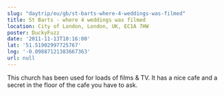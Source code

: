 ```yaml
---
slug: "daytrip/eu/gb/st-barts-where-4-weddings-was-filmed"
title: St Barts - where 4 weddings was filmed
location: City of London, London, UK, EC1A 7HW
poster: DuckyFuzz
date: '2011-11-13T10:16:00'
lat: '51.51902997725767'
lng: '-0.09887121383667363'
url: null
---
```


This church has been used for loads of films &amp; TV. It has a nice cafe and a secret in the floor of the cafe you have to ask.
